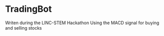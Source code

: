 # TradingBot
Writen during the LINC-STEM Hackathon
Using the MACD signal for buying and selling stocks
